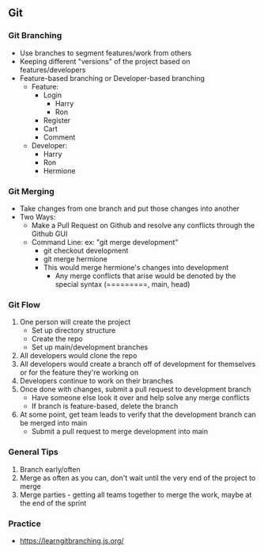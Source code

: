 ## Git

### Git Branching
- Use branches to segment features/work from others
- Keeping different "versions" of the project based on features/developers
- Feature-based branching or Developer-based branching
    - Feature:
        - Login
            - Harry
            - Ron
        - Register
        - Cart
        - Comment
    - Developer:
        - Harry
        - Ron
        - Hermione

### Git Merging
- Take changes from one branch and put those changes into another
- Two Ways:
    - Make a Pull Request on Github and resolve any conflicts through the Github GUI
    - Command Line: ex: "git merge development"
        - git checkout development
        - git merge hermione
        - This would merge hermione's changes into development
            - Any merge conflicts that arise would be denoted by the special syntax (=========, main, head)

### Git Flow
1. One person will create the project
    - Set up directory structure
    - Create the repo
    - Set up main/development branches
2. All developers would clone the repo
3. All developers would create a branch off of development for themselves or for the feature they're working on
4. Developers continue to work on their branches
5. Once done with changes, submit a pull request to development branch 
    - Have someone else look it over and help solve any merge conflicts
    - If branch is feature-based, delete the branch
6. At some point, get team leads to verify that the development branch can be merged into main
    - Submit a pull request to merge development into main

### General Tips
1. Branch early/often
2. Merge as often as you can, don't wait until the very end of the project to merge
3. Merge parties - getting all teams together to merge the work, maybe at the end of the sprint

### Practice
- https://learngitbranching.js.org/

